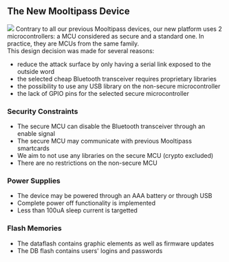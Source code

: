 ## [](#header-2)The New Mooltipass Device
![](https://github.com/mooltipass/minible/blob/gh-pages/images/minible_highlevel.png?raw=true)
Contrary to all our previous Mooltipass devices, our new platform uses 2 microcontrollers: a MCU considered as secure and a standard one. In practice, they are MCUs from the same family.    
This design decision was made for several reasons:  
- reduce the attack surface by only having a serial link exposed to the outside word
- the selected cheap Bluetooth transceiver requires proprietary libraries
- the possibility to use any USB library on the non-secure microcontroller
- the lack of GPIO pins for the selected secure microcontroller  
  
### [](#header-3)Security Constraints
- The secure MCU can disable the Bluetooth transceiver through an enable signal
- The secure MCU may communicate with previous Mooltipass smartcards
- We aim to not use any libraries on the secure MCU (crypto excluded)
- There are no restrictions on the non-secure MCU

### [](#header-3)Power Supplies
- The device may be powered through an AAA battery or through USB
- Complete power off functionality is implemented
- Less than 100uA sleep current is targetted

### [](#header-3)Flash Memories
- The dataflash contains graphic elements as well as firmware updates
- The DB flash contains users' logins and passwords
